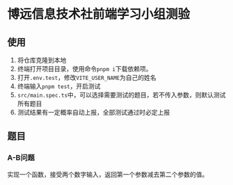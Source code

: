 # 博远信息技术社前端学习小组测验

## 使用

1. 将仓库克隆到本地
2. 终端打开项目目录，使用命令`pnpm i`下载依赖项。
3. 打开`.env.test`，修改`VITE_USER_NAME`为自己的姓名
4. 终端输入`pnpm test`，开启测试
5. `src/main.spec.ts`中，可以选择需要测试的题目，若不传入参数，则默认测试所有题目
6. 测试结果有一定概率自动上报，全部测试通过时必定上报

## 题目

### A-B问题

实现一个函数，接受两个数字输入，返回第一个参数减去第二个参数的值。

